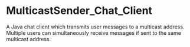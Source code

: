 # MulticastSender_Chat_Client
A Java chat client which transmits user messages to a multicast address. Multiple users can simultaneously receive messages if sent to the same multicast address.
